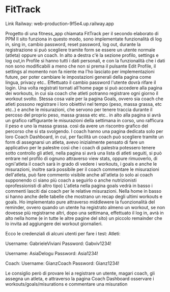 # FitTrack
Link Railway: web-production-9f5e4.up.railway.app

Progetto di una fitness_app chiamata FitTrack per il secondo elaborato di PPM
Il sito funziona in questo modo, sono implementate funzionalità di log in, sing in, cambio password, reset password, log out, durante la registrazione si può scegliere tramite form se essere un utente normale (atleta) oppure un coach.
In alto a destra c'è la sezione profilo, settings e log out,in Profile si hanno tutti i dati personali, e con la funzionalità che i dati non sono modificabili a meno che non si prema il pulsante Edit Profile, il settings al momento non fa niente ma l'ho lasciato per implementazioni future, per poter cambiare le impostazioni generali della pagina come lingua, privacy etc..
Effettuato il cambio password l'utente dovrà rifare il login.
Una volta registrati tornati all'home page si può accedere alla pagina dei workouts, in cui sia coach che atleti potranno registrare ogni giorno il workout svolto.
Stessa cosa vale per la pagina Goals, ovvero sia coach che atleti possono registrare i loro obiettivi nel tempo (peso, massa grassa, etc etc..) e anche le misurazioni, che servono per tenere traccia durante il percoso 
del proprio peso, massa grassa etc etc.. in alto alla pagina si avrà un grafico raffigurante le misurazioni della settimana in corso, uno rafficura il peso e uno la massa grassa. così da avere un riscontro grafico del percorso che si sta svolgendo.
I coach hanno una pagina dedicata solo per loro Coach Dashboard, in cui, per facilità un coach può scegliere tramite un form di assegnarsi un atleta, avevo inizialmente pensato di fare un applicativo per le palestre così che i coach di palestra potessero tenere 
sotto controllo gli atleti, nella pagina si avrà una lista di atleti seguiti, si può entrare nel profilo di ognuno attraverso view stats, oppure rimuoverlo, di ogni'atleta il coach sarà in grado di vedere i workouts, i goals e anche le misurazioni, inoltre sarà possibile per il coach commentare le misurazioni dell'atleta, può fare commento visibile anche all'atleta (o solo ai coach
supponendo ci siano più coach a seguirlo o anche nutrizionisti oprofessionisti di altro tipo)
L'atleta nella pagina goals vedrà in basso i commenti lasciti dai coach per le relative misurazioni.
Nella home in basso si hanno anche delle tabelle che mostrano un recap degli ultimi workouts e goals.
Ho implementato pure attraverso middlewere la fuonzionalità del reminder, ovvero quando un utente ha registrato almeno un workout, se non dovesse più registrarne altri, dopo una settimana, effettuato il log in, avrà in alto nella home (e in tutte le altre pagine del sito)
un piccolo remainder che lo invita ad aggiungere dei workout giornalieri.

Ecco le credenziali di alcuni utenti per fare i test:
Atleti:

Username: GabrieleViviani
Password: Gabviv1234!

Username: AsiaDelogu
Password: Asia1234!

Coach:
Username: GianzCoach
Password: Gianz1234!

Le consiglio però di provare lei a registrare un utente, magari coach, gli assegna un atleta, e attraverso la pagina Coach Dashboard osservare i workouts/goals/misurations e commentare una misuration
